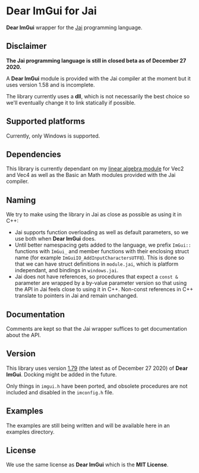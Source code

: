 # Dear ImGui for Jai
**Dear ImGui** wrapper for the [Jai](https://youtu.be/TH9VCN6UkyQ) programming language.

## Disclaimer
**The Jai programming language is still in closed beta as of December 27 2020.**

A **Dear ImGui** module is provided with the Jai compiler at the moment but it uses version 1.58 and is incomplete.

The library currently uses a **dll**, which is not necessarily the best choice so we'll eventually change it to link statically if possible. 

## Supported platforms
Currently, only Windows is supported.

## Dependencies
This library is currently dependant on my [linear algebra module](https://github.com/ostef/jai-modules) for Vec2 and Vec4 as well as the Basic an Math modules provided with the Jai compiler.

## Naming
We try to make using the library in Jai as close as possible as using it in C++:
* Jai supports function overloading as well as default parameters, so we use both when **Dear ImGui** does.
* Until better namespacing gets added to the language, we prefix `ImGui::` functions with `ImGui_` and member functions with their enclosing struct name (for example `ImGuiIO_AddInputCharactersUTF8`). This is done so that we can have struct definitions in `module.jai`, which is platform independant, and bindings in `windows.jai`.
* Jai does not have references, so procedures that expect a `const &` parameter are wrapped by a by-value parameter version so that using the API in Jai feels close to using it in C++. Non-const references in C++ translate to pointers in Jai and remain unchanged.

## Documentation
Comments are kept so that the Jai wrapper suffices to get documentation about the API.

## Version
This library uses version [1.79](https://github.com/ocornut/imgui/releases/tag/v1.79) (the latest as of December 27 2020) of **Dear ImGui**. Docking might be added in the future.

Only things in `imgui.h` have been ported, and obsolete procedures are not included and disabled in the `imconfig.h` file.

## Examples
The examples are still being written and will be available here in an examples directory.

## License
We use the same license as **Dear ImGui** which is the **MIT License**.
